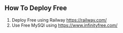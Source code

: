 ## How To Deploy Free
1. Deploy Free using Railway https://railway.com/
2. Use Free MySQl using https://www.infinityfree.com/
